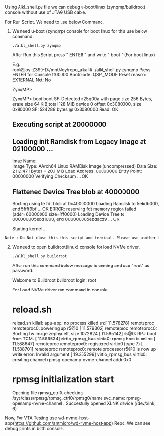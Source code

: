 Using Alkl_shell.py file we can debug u-boot/linux (zynqmp/buildroot) console without use of JTAG USB cable. 

For Run Script, We need to use below Command. 

1. We need u-boot (zynqmp) console for boot linux for this use below command. 
   
   ```bash 
   ./alkl_shell.py zynqmp 
   ```

   After Run this Script press " ENTER " and write " boot " (For boot linux) 

   E.g.  
   root@joy-Z390-D:/mnt/Joy/repo_alkali# ./alkl_shell.py zynqmp
   Press ENTER for Console
   ff00000
   Bootmode: QSPI_MODE
   Reset reason:	EXTERNAL 
   Net:   No
   
   ZynqMP> 
   
   ZynqMP> boot
   boot
   SF: Detected n25q00a with page size 256 Bytes, erase size 64 KiB,total 128 MiB
   device 0 offset 0x3080000, size 0x80000
   SF: 524288 bytes @ 0x3080000 Read: OK
   ## Executing script at 20000000
   ## Loading init Ramdisk from Legacy Image at 02100000 ...
      Imae Name:   
      Image Type:   AArch64 Linux RAMDisk Image (uncompressed)
      Data Size:    21121471 Bytes = 20.1 MiB
      Load Address: 00000000
      Entry Point:  00000000
      Verifying Checksum ... OK
   ## Flattened Device Tree blob at 40000000
      Booting using te fdt blob at 0x40000000
      Loading Ramdisk to 5ebdb000, end 5ffff9bf ... OK
   ERROR: reserving fdt memory region failed (addr=60000000 size=1ff0000)
      Loading Device Tree to 000000005ebd1000, end 000000005ebdacd9 ... OK
   
   Starting kernel ...

```bash   
Note : Do Not close this this script and terminal. Please use another terminal or tab for run below command. 
```

2. We need to open buildroot(linux) console for load NVMe driver. 
   
   ```bash
   ./alkl_shell.py buildroot
   ```

   After run this command below message is coming and use "root" as password. 

   Welcome to Buildroot
   buildroot login: root
   
   For Load NVMe driver run command in console.

   # reload.sh

   reload.sh
   killall: apu-app: no process killed
   sh:[   11.578278] remoteproc remoteproc0: powering up r5@0
   [   11.579302] remoteproc remoteproc0: Booting fw image zephyr.elf, size 1072824
   [   11.585142]  r5@0: RPU boot from TCM.
   [   11.588534] virtio_rpmsg_bus virtio0: rpmsg host is online
   [   11.588647] remoteproc remoteproc0: registered virtio0 (type 7)
   [   11.588701] remoteproc remoteproc0: remote processor r5@0 is now up
    write error: Invalid argument
   [   19.355299] virtio_rpmsg_bus virtio0: creating channel rpmsg-openamp-nvme-channel addr 0x0
   # rpmsg initialization start
   Opening file rpmsg_ctrl0.
   checking /sys/class/rpmsg/rpmsg_ctrl0/rpmsg0/name
   svc_name: rpmsg-openamp-nvme-channel
   .
   Succesfully opened XLNK device (/dev/xlnk, 6)

Now, For VTA Testing use wd-nvme-host-app(https://github.com/antmicro/wd-nvme-host-app) Repo. 
We can see debug prints in both console. 


   
   
   
